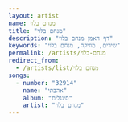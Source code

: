 ```yaml
---
layout: artist
name: מנחם בלוי
title: "מנחם בלוי"
description: "דף האמן מנחם בלוי"
keywords: "שירים, מוזיקה, מנחם בלוי"
permalink: /artists/מנחם-בלוי
redirect_from:
  - /artists/list/מנחם בלוי
songs:
  - number: "32914"
    name: "אהבתי"
    album: "סינגלים"
    artist: "מנחם בלוי"
---
```

